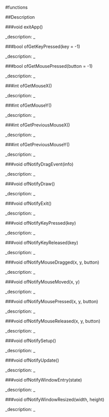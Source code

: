 #functions

##Description





<!----------------------------------------------------------------------------->

###void exitApp()

<!--
_syntax: exitApp()_
_name: exitApp_
_returns: void_
_returns_description: _
_parameters: _
_version_started: _
_version_deprecated: _
_summary: _
_constant: False_
_static: False_
_visible: True_
_advanced: False_
-->

_description: _







<!----------------------------------------------------------------------------->

###bool ofGetKeyPressed(key = -1)

<!--
_syntax: ofGetKeyPressed(key = -1)_
_name: ofGetKeyPressed_
_returns: bool_
_returns_description: _
_parameters: int key=-1_
_version_started: _
_version_deprecated: _
_summary: _
_constant: False_
_static: False_
_visible: True_
_advanced: False_
-->

_description: _







<!----------------------------------------------------------------------------->

###bool ofGetMousePressed(button = -1)

<!--
_syntax: ofGetMousePressed(button = -1)_
_name: ofGetMousePressed_
_returns: bool_
_returns_description: _
_parameters: int button=-1_
_version_started: _
_version_deprecated: _
_summary: _
_constant: False_
_static: False_
_visible: True_
_advanced: False_
-->

_description: _







<!----------------------------------------------------------------------------->

###int ofGetMouseX()

<!--
_syntax: ofGetMouseX()_
_name: ofGetMouseX_
_returns: int_
_returns_description: _
_parameters: _
_version_started: _
_version_deprecated: _
_summary: _
_constant: False_
_static: False_
_visible: True_
_advanced: False_
-->

_description: _







<!----------------------------------------------------------------------------->

###int ofGetMouseY()

<!--
_syntax: ofGetMouseY()_
_name: ofGetMouseY_
_returns: int_
_returns_description: _
_parameters: _
_version_started: _
_version_deprecated: _
_summary: _
_constant: False_
_static: False_
_visible: True_
_advanced: False_
-->

_description: _







<!----------------------------------------------------------------------------->

###int ofGetPreviousMouseX()

<!--
_syntax: ofGetPreviousMouseX()_
_name: ofGetPreviousMouseX_
_returns: int_
_returns_description: _
_parameters: _
_version_started: _
_version_deprecated: _
_summary: _
_constant: False_
_static: False_
_visible: True_
_advanced: False_
-->

_description: _







<!----------------------------------------------------------------------------->

###int ofGetPreviousMouseY()

<!--
_syntax: ofGetPreviousMouseY()_
_name: ofGetPreviousMouseY_
_returns: int_
_returns_description: _
_parameters: _
_version_started: _
_version_deprecated: _
_summary: _
_constant: False_
_static: False_
_visible: True_
_advanced: False_
-->

_description: _







<!----------------------------------------------------------------------------->

###void ofNotifyDragEvent(info)

<!--
_syntax: ofNotifyDragEvent(info)_
_name: ofNotifyDragEvent_
_returns: void_
_returns_description: _
_parameters: ofDragInfo info_
_version_started: _
_version_deprecated: _
_summary: _
_constant: False_
_static: False_
_visible: True_
_advanced: False_
-->

_description: _







<!----------------------------------------------------------------------------->

###void ofNotifyDraw()

<!--
_syntax: ofNotifyDraw()_
_name: ofNotifyDraw_
_returns: void_
_returns_description: _
_parameters: _
_version_started: _
_version_deprecated: _
_summary: _
_constant: False_
_static: False_
_visible: True_
_advanced: False_
-->

_description: _







<!----------------------------------------------------------------------------->

###void ofNotifyExit()

<!--
_syntax: ofNotifyExit()_
_name: ofNotifyExit_
_returns: void_
_returns_description: _
_parameters: _
_version_started: _
_version_deprecated: _
_summary: _
_constant: False_
_static: False_
_visible: True_
_advanced: False_
-->

_description: _







<!----------------------------------------------------------------------------->

###void ofNotifyKeyPressed(key)

<!--
_syntax: ofNotifyKeyPressed(key)_
_name: ofNotifyKeyPressed_
_returns: void_
_returns_description: _
_parameters: int key_
_version_started: _
_version_deprecated: _
_summary: _
_constant: False_
_static: False_
_visible: True_
_advanced: False_
-->

_description: _







<!----------------------------------------------------------------------------->

###void ofNotifyKeyReleased(key)

<!--
_syntax: ofNotifyKeyReleased(key)_
_name: ofNotifyKeyReleased_
_returns: void_
_returns_description: _
_parameters: int key_
_version_started: _
_version_deprecated: _
_summary: _
_constant: False_
_static: False_
_visible: True_
_advanced: False_
-->

_description: _







<!----------------------------------------------------------------------------->

###void ofNotifyMouseDragged(x, y, button)

<!--
_syntax: ofNotifyMouseDragged(x, y, button)_
_name: ofNotifyMouseDragged_
_returns: void_
_returns_description: _
_parameters: int x, int y, int button_
_version_started: _
_version_deprecated: _
_summary: _
_constant: False_
_static: False_
_visible: True_
_advanced: False_
-->

_description: _







<!----------------------------------------------------------------------------->

###void ofNotifyMouseMoved(x, y)

<!--
_syntax: ofNotifyMouseMoved(x, y)_
_name: ofNotifyMouseMoved_
_returns: void_
_returns_description: _
_parameters: int x, int y_
_version_started: _
_version_deprecated: _
_summary: _
_constant: False_
_static: False_
_visible: True_
_advanced: False_
-->

_description: _







<!----------------------------------------------------------------------------->

###void ofNotifyMousePressed(x, y, button)

<!--
_syntax: ofNotifyMousePressed(x, y, button)_
_name: ofNotifyMousePressed_
_returns: void_
_returns_description: _
_parameters: int x, int y, int button_
_version_started: _
_version_deprecated: _
_summary: _
_constant: False_
_static: False_
_visible: True_
_advanced: False_
-->

_description: _







<!----------------------------------------------------------------------------->

###void ofNotifyMouseReleased(x, y, button)

<!--
_syntax: ofNotifyMouseReleased(x, y, button)_
_name: ofNotifyMouseReleased_
_returns: void_
_returns_description: _
_parameters: int x, int y, int button_
_version_started: _
_version_deprecated: _
_summary: _
_constant: False_
_static: False_
_visible: True_
_advanced: False_
-->

_description: _







<!----------------------------------------------------------------------------->

###void ofNotifySetup()

<!--
_syntax: ofNotifySetup()_
_name: ofNotifySetup_
_returns: void_
_returns_description: _
_parameters: _
_version_started: _
_version_deprecated: _
_summary: _
_constant: False_
_static: False_
_visible: True_
_advanced: False_
-->

_description: _







<!----------------------------------------------------------------------------->

###void ofNotifyUpdate()

<!--
_syntax: ofNotifyUpdate()_
_name: ofNotifyUpdate_
_returns: void_
_returns_description: _
_parameters: _
_version_started: _
_version_deprecated: _
_summary: _
_constant: False_
_static: False_
_visible: True_
_advanced: False_
-->

_description: _







<!----------------------------------------------------------------------------->

###void ofNotifyWindowEntry(state)

<!--
_syntax: ofNotifyWindowEntry(state)_
_name: ofNotifyWindowEntry_
_returns: void_
_returns_description: _
_parameters: int state_
_version_started: _
_version_deprecated: _
_summary: _
_constant: False_
_static: False_
_visible: True_
_advanced: False_
-->

_description: _







<!----------------------------------------------------------------------------->

###void ofNotifyWindowResized(width, height)

<!--
_syntax: ofNotifyWindowResized(width, height)_
_name: ofNotifyWindowResized_
_returns: void_
_returns_description: _
_parameters: int width, int height_
_version_started: _
_version_deprecated: _
_summary: _
_constant: False_
_static: False_
_visible: True_
_advanced: False_
-->

_description: _







<!----------------------------------------------------------------------------->

